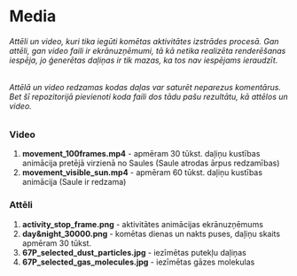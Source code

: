 # Media
###### Attēli un video, kuri tika iegūti komētas aktivitātes izstrādes procesā. Gan attēli, gan video faili ir ekrānuzņēmumi, tā kā netika realizēta renderēšanas iespēja, jo ģenerētas daļiņas ir tik mazas, ka tos nav iespējams ieraudzīt. 
###### Attēlā un video redzamas kodas daļas var saturēt neparezus komentārus. Bet šī repozitorijā pievienoti koda faili dos tādu pašu rezultātu, kā attēlos un video.

### Video
1. **movement_100frames.mp4** - apmēram 30 tūkst. daļiņu kustības animācija pretējā virzienā no Saules (Saule atrodas ārpus redzamības)
2. **movement_visible_sun.mp4** - apmēram 60 tūkst. daļiņu kustības animācija (Saule ir redzama)

### Attēli 
1. **activity_stop_frame.png** - aktivitātes animācijas ekrānuzņēmums 
2. **day&night_30000.png** - komētas dienas un nakts puses, daļiņu skaits apmēram 30 tūkst.  
3. **67P_selected_dust_particles.jpg** - iezīmētas putekļu daļiņas
4. **67P_selected_gas_molecules.jpg** - iezīmētas gāzes molekulas

